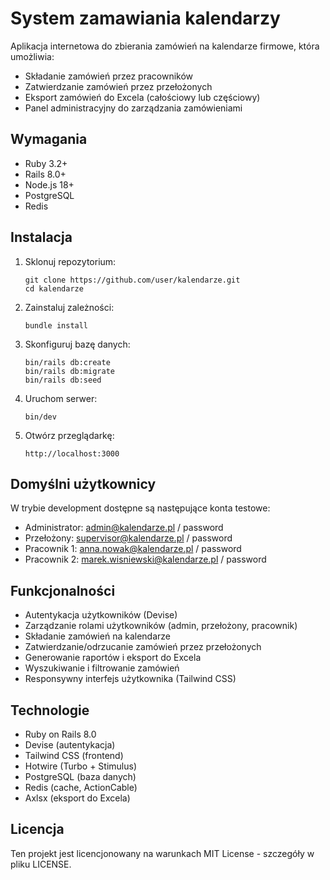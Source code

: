 # System zamawiania kalendarzy

Aplikacja internetowa do zbierania zamówień na kalendarze firmowe, która umożliwia:

- Składanie zamówień przez pracowników
- Zatwierdzanie zamówień przez przełożonych
- Eksport zamówień do Excela (całościowy lub częściowy)
- Panel administracyjny do zarządzania zamówieniami

## Wymagania

- Ruby 3.2+
- Rails 8.0+
- Node.js 18+
- PostgreSQL
- Redis

## Instalacja

1. Sklonuj repozytorium:
   ```
   git clone https://github.com/user/kalendarze.git
   cd kalendarze
   ```

2. Zainstaluj zależności:
   ```
   bundle install
   ```

3. Skonfiguruj bazę danych:
   ```
   bin/rails db:create
   bin/rails db:migrate
   bin/rails db:seed
   ```

4. Uruchom serwer:
   ```
   bin/dev
   ```

5. Otwórz przeglądarkę:
   ```
   http://localhost:3000
   ```

## Domyślni użytkownicy

W trybie development dostępne są następujące konta testowe:

- Administrator: admin@kalendarze.pl / password
- Przełożony: supervisor@kalendarze.pl / password
- Pracownik 1: anna.nowak@kalendarze.pl / password
- Pracownik 2: marek.wisniewski@kalendarze.pl / password

## Funkcjonalności

- Autentykacja użytkowników (Devise)
- Zarządzanie rolami użytkowników (admin, przełożony, pracownik)
- Składanie zamówień na kalendarze
- Zatwierdzanie/odrzucanie zamówień przez przełożonych
- Generowanie raportów i eksport do Excela
- Wyszukiwanie i filtrowanie zamówień
- Responsywny interfejs użytkownika (Tailwind CSS)

## Technologie

- Ruby on Rails 8.0
- Devise (autentykacja)
- Tailwind CSS (frontend)
- Hotwire (Turbo + Stimulus)
- PostgreSQL (baza danych)
- Redis (cache, ActionCable)
- Axlsx (eksport do Excela)

## Licencja

Ten projekt jest licencjonowany na warunkach MIT License - szczegóły w pliku LICENSE.